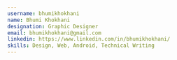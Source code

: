 ```yaml
---
username: bhumikhokhani
name: Bhumi Khokhani
designation: Graphic Designer
email: bhumikhokhani@gmail.com
linkedin: https://www.linkedin.com/in/bhumikhokhani/
skills: Design, Web, Android, Technical Writing
---
```

